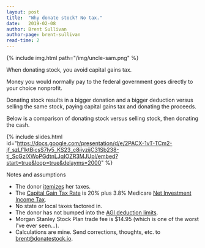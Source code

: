 ```yaml
---
layout: post
title:  "Why donate stock? No tax."
date:   2019-02-08
author: Brent Sullivan
author-page: brent-sullivan
read-time: 2
---
```


{% include img.html path="/img/uncle-sam.png" %}

When donating stock, you avoid capital gains tax.

Money you would normally pay to the federal government goes directly to your choice nonprofit.

Donating stock results in a bigger donation and a bigger deduction versus selling the same stock, paying capital gains tax and donating the proceeds.

Below is a comparison of donating stock versus selling stock, then donating the cash.

{% include slides.html id="https://docs.google.com/presentation/d/e/2PACX-1vT-TCm2-jf_szLf1ktBicsS7lv5_KS23_c8iiyzijC31Sb238-tj_ScGzIXWoPGdtnLJqIOZR3MJUpl/embed?start=true&loop=true&delayms=2000" %}

Notes and assumptions
+ The donor [itemizes](https://www.irs.gov/taxtopics/tc501) her taxes.
+ The [Capital Gain Tax Rate](https://www.irs.gov/taxtopics/tc409) is 20% plus 3.8% Medicare [Net Investment Income Tax](https://www.irs.gov/newsroom/questions-and-answers-on-the-net-investment-income-tax).
+ No state or local taxes factored in.
+ The donor has not bumped into the [AGI deduction limits](https://www.irs.gov/charities-non-profits/charitable-organizations/charitable-contribution-deductions).
+ Morgan Stanley Stock Plan trade fee is $14.95 (which is one of the worst I've ever seen...).
+ Calculations are mine. Send corrections, thoughts, etc. to <brent@donatestock.io>.